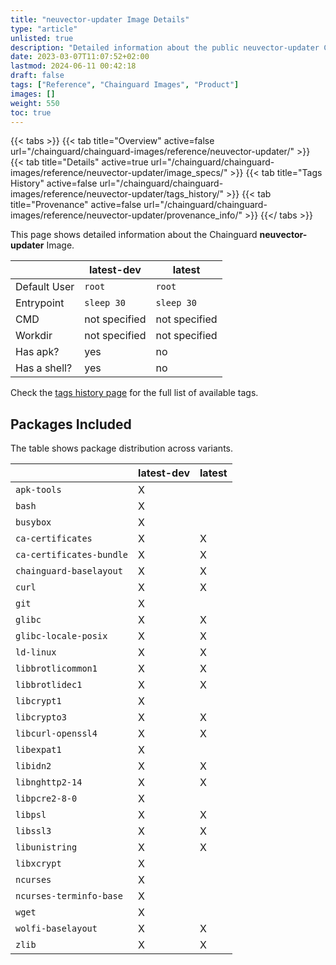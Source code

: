 ```yaml
---
title: "neuvector-updater Image Details"
type: "article"
unlisted: true
description: "Detailed information about the public neuvector-updater Chainguard Image."
date: 2023-03-07T11:07:52+02:00
lastmod: 2024-06-11 00:42:18
draft: false
tags: ["Reference", "Chainguard Images", "Product"]
images: []
weight: 550
toc: true
---
```


{{< tabs >}}
{{< tab title="Overview" active=false url="/chainguard/chainguard-images/reference/neuvector-updater/" >}}
{{< tab title="Details" active=true url="/chainguard/chainguard-images/reference/neuvector-updater/image_specs/" >}}
{{< tab title="Tags History" active=false url="/chainguard/chainguard-images/reference/neuvector-updater/tags_history/" >}}
{{< tab title="Provenance" active=false url="/chainguard/chainguard-images/reference/neuvector-updater/provenance_info/" >}}
{{</ tabs >}}

This page shows detailed information about the Chainguard **neuvector-updater** Image.

|              | latest-dev    | latest        |
|--------------|---------------|---------------|
| Default User | `root`        | `root`        |
| Entrypoint   | `sleep 30`    | `sleep 30`    |
| CMD          | not specified | not specified |
| Workdir      | not specified | not specified |
| Has apk?     | yes           | no            |
| Has a shell? | yes           | no            |

Check the [tags history page](/chainguard/chainguard-images/reference/neuvector-updater/tags_history/) for the full list of available tags.

## Packages Included
The table shows package distribution across variants.

|                          | latest-dev | latest |
|--------------------------|------------|--------|
| `apk-tools`              | X          |        |
| `bash`                   | X          |        |
| `busybox`                | X          |        |
| `ca-certificates`        | X          | X      |
| `ca-certificates-bundle` | X          | X      |
| `chainguard-baselayout`  | X          | X      |
| `curl`                   | X          | X      |
| `git`                    | X          |        |
| `glibc`                  | X          | X      |
| `glibc-locale-posix`     | X          | X      |
| `ld-linux`               | X          | X      |
| `libbrotlicommon1`       | X          | X      |
| `libbrotlidec1`          | X          | X      |
| `libcrypt1`              | X          |        |
| `libcrypto3`             | X          | X      |
| `libcurl-openssl4`       | X          | X      |
| `libexpat1`              | X          |        |
| `libidn2`                | X          | X      |
| `libnghttp2-14`          | X          | X      |
| `libpcre2-8-0`           | X          |        |
| `libpsl`                 | X          | X      |
| `libssl3`                | X          | X      |
| `libunistring`           | X          | X      |
| `libxcrypt`              | X          |        |
| `ncurses`                | X          |        |
| `ncurses-terminfo-base`  | X          |        |
| `wget`                   | X          |        |
| `wolfi-baselayout`       | X          | X      |
| `zlib`                   | X          | X      |

